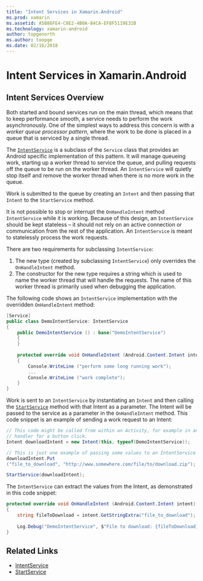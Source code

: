 ```yaml
---
title: "Intent Services in Xamarin.Android"
ms.prod: xamarin
ms.assetid: A5B86FE4-C8E2-4B0A-84CA-EF8F5119E31B
ms.technology: xamarin-android
author: topgenorth
ms.author: toopge
ms.date: 02/16/2018
---
```


# Intent Services in Xamarin.Android

## Intent Services Overview

Both started and bound services run on the main thread, which means that to keep performance smooth, a service needs to perform the work asynchronously. One of the simplest ways to address this concern is with a _worker queue processor pattern_, where the work to be done is placed in a queue that is serviced by a single thread. 

The [`IntentService`](https://developer.xamarin.com/api/type/Android.App.IntentService/) is a subclass of the `Service` class that provides an Android specific implementation of this pattern. It will manage queueing work, starting up a worker thread to service the queue, and pulling requests off the queue to be run on the worker thread. An `IntentService` will quietly stop itself and remove the worker thread when there is no more work in the queue.
 
Work is submitted to the queue by creating an `Intent` and then passing that `Intent` to the `StartService` method.

It is not possible to stop or interrupt the `OnHandleIntent` method `IntentService` while it is working. Because of this design, an `IntentService` should be kept stateless &ndash; it should not rely on an active connection or communication from the rest of the application. An `IntentService` is meant to statelessly process the work requests.

There are two requirements for subclassing `IntentService`:

1. The new type (created by subclassing `IntentService`) only overrides the `OnHandleIntent` method.
2. The constructor for the new type requires a string which is used to name the worker thread that will handle the requests. The name of this worker thread is primarily used when debugging the application.

The following code shows an `IntentService` implementation with the overridden `OnHandleIntent` method:

```csharp
[Service]
public class DemoIntentService: IntentService
{
    public DemoIntentService () : base("DemoIntentService")
    {
    }
    
    protected override void OnHandleIntent (Android.Content.Intent intent)
    {
        Console.WriteLine ("perform some long running work");
        ...
        Console.WriteLine ("work complete");
    }
}
```

Work is sent to an `IntentService` by instantiating an `Intent` and then calling the [`StartService`](https://developer.xamarin.com/api/member/Android.Content.Context.StartService/p/Android.Content.Intent/) method with that Intent as a parameter. The Intent will be passed to the service as a parameter in the `OnHandleIntent` method. This code snippet is an example of sending a work request to an Intent: 

```csharp
// This code might be called from within an Activity, for example in an event
// handler for a button click.
Intent downloadIntent = new Intent(this, typeof(DemoIntentService));

// This is just one example of passing some values to an IntentService via the Intent:
downloadIntent.Put
("file_to_download", "http://www.somewhere.com/file/to/download.zip");

StartService(downloadIntent);
```

The `IntentService` can extract the values from the Intent, as demonstrated in this code snippet:  

```csharp
protected override void OnHandleIntent (Android.Content.Intent intent)
{
    string fileToDownload = intent.GetStringExtra("file_to_download");
    
    Log.Debug("DemoIntentService", $"File to download: {fileToDownload}.");
}
```


## Related Links

- [IntentService](https://developer.xamarin.com/api/type/Android.App.IntentService/)
- [StartService](https://developer.xamarin.com/api/member/Android.Content.Context.StartService/p/Android.Content.Intent/)

